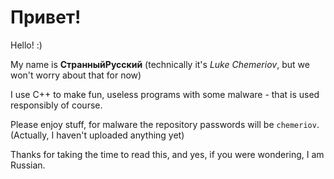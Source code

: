 # Привет!
Hello! :)

My name is **СтранныйРусский** (technically it's *Luke Chemeriov*, but we won't worry about that for now)

I use C++ to make fun, useless programs with some malware - that is used responsibly of course.

Please enjoy stuff, for malware the repository passwords will be `chemeriov`. (Actually, I haven't uploaded anything yet)

Thanks for taking the time to read this, and yes, if you were wondering, I am Russian.
